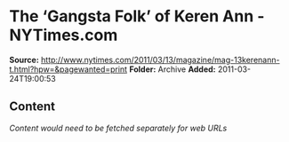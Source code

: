 # The ‘Gangsta Folk’ of Keren Ann - NYTimes.com

**Source:** http://www.nytimes.com/2011/03/13/magazine/mag-13kerenann-t.html?hpw=&pagewanted=print
**Folder:** Archive
**Added:** 2011-03-24T19:00:53




## Content
*Content would need to be fetched separately for web URLs*
